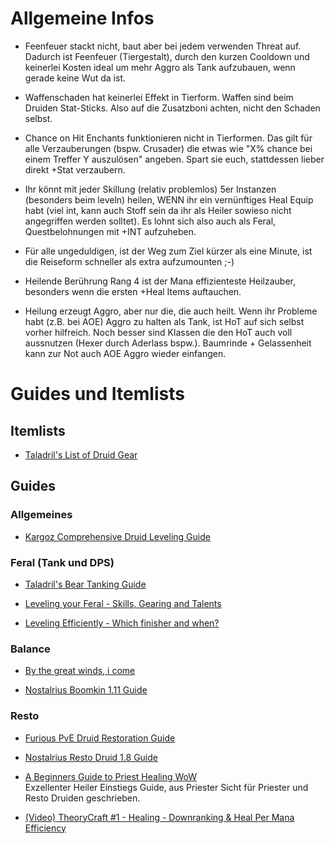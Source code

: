 # Allgemeine Infos

- Feenfeuer stackt nicht, baut aber bei jedem verwenden Threat auf. Dadurch ist Feenfeuer (Tiergestalt), durch den kurzen Cooldown und keinerlei Kosten ideal um mehr Aggro als Tank aufzubauen, wenn gerade keine Wut da ist.

- Waffenschaden hat keinerlei Effekt in Tierform. Waffen sind beim Druiden Stat-Sticks. Also auf die Zusatzboni achten, nicht den Schaden selbst.

- Chance on Hit Enchants funktionieren nicht in Tierformen. Das gilt für alle Verzauberungen (bspw. Crusader) die etwas wie "X% chance bei einem Treffer Y auszulösen" angeben. Spart sie euch, stattdessen lieber direkt +Stat verzaubern. 

- Ihr könnt mit jeder Skillung (relativ problemlos) 5er Instanzen (besonders beim leveln) heilen, WENN ihr ein vernünftiges Heal Equip habt (viel int, kann auch Stoff sein da ihr als Heiler sowieso nicht angegriffen werden solltet). Es lohnt sich also auch als Feral, Questbelohnungen mit +INT aufzuheben. 

- Für alle ungeduldigen, ist der Weg zum Ziel kürzer als eine Minute, ist die Reiseform schneller als extra aufzumounten ;-)

- Heilende Berührung Rang 4 ist der Mana effizienteste Heilzauber, besonders wenn die ersten +Heal Items auftauchen.

- Heilung erzeugt Aggro, aber nur die, die auch heilt. Wenn ihr Probleme habt (z.B. bei AOE) Aggro zu halten als Tank, ist HoT auf sich selbst vorher hilfreich. Noch besser sind Klassen die den HoT auch voll aussnutzen (Hexer durch Aderlass bspw.). Baumrinde + Gelassenheit kann zur Not auch AOE Aggro wieder einfangen.

# Guides und Itemlists

## Itemlists

- [Taladril's List of Druid Gear](https://docs.google.com/spreadsheets/d/1wGBasFY8fFGpBtiD1TAUBB99wxboCSVh5MW_6b_z0oU/pubhtml) 


## Guides

### Allgemeines

- [Kargoz Comprehensive Druid Leveling Guide](https://docs.google.com/presentation/d/1Tcs6FkhqxI54jR4miD0eytsjZJ1YWYO6PzEjKMdnTJk/edit?usp=sharing) 

### Feral (Tank und DPS)

- [Taladril's Bear Tanking Guide](https://classicwow.live/guides/22/treatise-on-druid-tanking-in-vanilla)

- [Leveling your Feral - Skills, Gearing and Talents](https://web.archive.org/web/20180424191505/http://forums.crestfall-gaming.com/index.php?/topic/215-leveling-your-feral-skills-gearing-and-talents/)
- [Leveling Efficiently - Which finisher and when?](https://web.archive.org/web/20170701034026/http://forums.crestfall-gaming.com/index.php?/topic/2026-leveling-efficiently-which-finisher-and-when/)


### Balance

- [By the great winds, i come](https://www.reddit.com/r/classicwow/comments/c97ubd/by_the_great_winds_i_come_classic_balance_druid/)

- [Nostalrius Boomkin 1.11 Guide](https://forum.nostalrius.org/viewtopic.php?f=41&t=36638)

### Resto

- [Furious PvE Druid Restoration Guide](https://www.warcrafttavern.com/guides/pve-druid-restoration-guide-for-wow-classic/)

- [Nostalrius Resto Druid 1.8 Guide](https://forum.nostalrius.org/viewtopic.php?f=41&t=42586)

- [A Beginners Guide to Priest Healing WoW](http://www.blizzardguides.com/wow_priest_healing.html)   
Exzellenter Heiler Einstiegs Guide, aus Priester Sicht für Priester und Resto Druiden geschrieben. 

- [(Video) TheoryCraft #1 - Healing - Downranking & Heal Per Mana Efficiency](https://www.youtube.com/watch?v=iERDK9w9fBc&feature=youtu.be)
